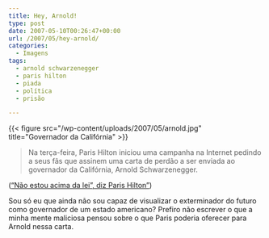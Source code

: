 ```yaml
---
title: Hey, Arnold!
type: post
date: 2007-05-10T00:26:47+00:00
url: /2007/05/hey-arnold/
categories:
  - Imagens
tags:
  - arnold schwarzenegger
  - paris hilton
  - piada
  - política
  - prisão

---
```

{{< figure src="/wp-content/uploads/2007/05/arnold.jpg" title="Governador da Califórnia" >}}

> Na terça-feira, Paris Hilton iniciou uma campanha na Internet pedindo a seus fãs que assinem uma carta de perdão a ser enviada ao governador da Califórnia, Arnold Schwarzenegger.

([“Não estou acima da lei”, diz Paris Hilton”][1])

Sou só eu que ainda não sou capaz de visualizar o exterminador do futuro como governador de um estado americano? Prefiro não escrever o que a minha mente maliciosa pensou sobre o que Paris poderia oferecer para Arnold nessa carta.

 [1]: http://exclusivo.terra.com.br/interna/0,,OI1604015-EI1118,00.html

